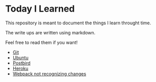 # Today I Learned

This repository is meant to document the things I learn throught time.

The write ups are written using markdown.

Feel free to read them if you want!

- [Git](git/README.md)
- [Ubuntu](ubuntu/README.md)
- [Postbird](postbird.md)
- [Heroku](heroku/README.md)
- [Webpack not recognizing changes](webpack-not-recognizing-changes.md)
